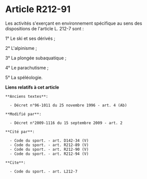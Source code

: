 # Article R212-91

Les activités s'exerçant en environnement spécifique au sens des dispositions de l'article L. 212-7 sont : 

1° Le ski et ses dérivés ; 

2° L'alpinisme ; 

3° La plongée subaquatique ; 

4° Le parachutisme ; 

5° La spéléologie.

**Liens relatifs à cet article**

	**Anciens textes**:

	  - Décret n°96-1011 du 25 novembre 1996 - art. 4 (Ab)

	**Modifié par**:

	  - Décret n°2009-1116 du 15 septembre 2009 - art. 2

	**Cité par**:

	  - Code du sport. - art. D142-34 (V)
	  - Code du sport. - art. R212-89 (V)
	  - Code du sport. - art. R212-90 (V)
	  - Code du sport. - art. R212-94 (V)

	**Cite**:

	  - Code du sport. - art. L212-7
